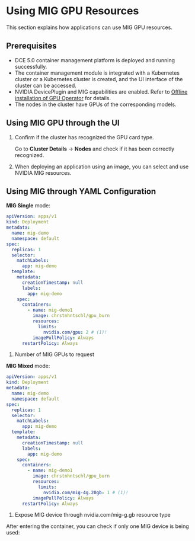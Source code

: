 # Using MIG GPU Resources

This section explains how applications can use MIG GPU resources.

## Prerequisites

- DCE 5.0 container management platform is deployed and running successfully.
- The container management module is integrated with a Kubernetes cluster or a Kubernetes cluster is created, and the UI interface of the cluster can be accessed.
- NVIDIA DevicePlugin and MIG capabilities are enabled. Refer to [Offline installation of GPU Operator](../install_nvidia_driver_of_operator.md) for details.
- The nodes in the cluster have GPUs of the corresponding models.

## Using MIG GPU through the UI

1. Confirm if the cluster has recognized the GPU card type.

    Go to __Cluster Details__ -> __Nodes__ and check if it has been correctly recognized.

    

2. When deploying an application using an image, you can select and use NVIDIA MIG resources.

    

## Using MIG through YAML Configuration

__MIG Single__ mode:

```yaml
apiVersion: apps/v1
kind: Deployment
metadata:
  name: mig-demo
  namespace: default
spec:
  replicas: 1
  selector:
    matchLabels:
      app: mig-demo
  template:
    metadata:
      creationTimestamp: null
      labels:
        app: mig-demo
    spec:
      containers:
        - name: mig-demo1
          image: chrstnhntschl/gpu_burn
          resources:
            limits:
              nvidia.com/gpu: 2 # (1)!
          imagePullPolicy: Always
      restartPolicy: Always
```

1. Number of MIG GPUs to request

__MIG  Mixed__ mode:

```yaml
apiVersion: apps/v1
kind: Deployment
metadata:
  name: mig-demo
  namespace: default
spec:
  replicas: 1
  selector:
    matchLabels:
      app: mig-demo
  template:
    metadata:
      creationTimestamp: null
      labels:
        app: mig-demo
    spec:
      containers:
        - name: mig-demo1
          image: chrstnhntschl/gpu_burn
          resources:
            limits:
              nvidia.com/mig-4g.20gb: 1 # (1)!
          imagePullPolicy: Always
      restartPolicy: Always
```

1. Expose MIG device through nvidia.com/mig-g.gb resource type

After entering the container, you can check if only one MIG device is being used:
